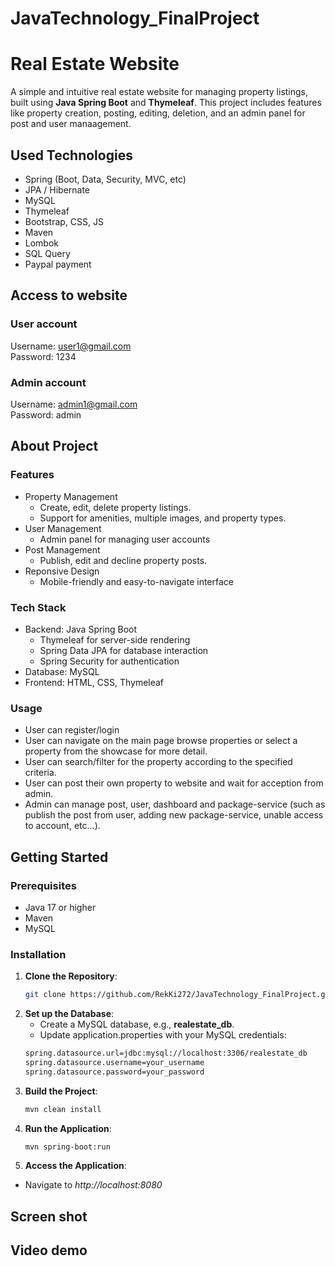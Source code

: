 # JavaTechnology_FinalProject
# Real Estate Website
A simple and intuitive real estate website for managing property listings, built using **Java Spring Boot** and **Thymeleaf**. This project includes features like property creation, posting, editing, deletion, and an admin panel for post and user manaagement.
## Used Technologies
* Spring (Boot, Data, Security, MVC, etc)
* JPA / Hibernate
* MySQL
* Thymeleaf
* Bootstrap, CSS, JS
* Maven
* Lombok
* SQL Query
* Paypal payment

## Access to website
### User account
Username: user1@gmail.com  
Password: 1234  

### Admin account
Username: admin1@gmail.com  
Password: admin

## About Project
### Features
  * Property Management
      * Create, edit, delete property listings.
      * Support for amenities, multiple images, and property types.
  * User Management
      * Admin panel for managing user accounts
  * Post Management
      * Publish, edit and decline property posts.
  * Reponsive Design
      * Mobile-friendly and easy-to-navigate interface
### Tech Stack
  * Backend: Java Spring Boot
      * Thymeleaf for server-side rendering
      * Spring Data JPA for database interaction
      * Spring Security for authentication
  * Database: MySQL
  * Frontend: HTML, CSS, Thymeleaf
### Usage
* User can register/login
* User can navigate on the main page browse properties or select a property from the showcase for more detail.
* User can search/filter for the property according to the specified criteria.
* User can post their own property to website and wait for acception from admin.
* Admin can manage post, user, dashboard and package-service (such as publish the post from user, adding new package-service, unable access to account, etc...).

## Getting Started
### Prerequisites
* Java 17 or higher
* Maven
* MySQL
### Installation
1. **Clone the Repository**:
   ```bash
   git clone https://github.com/RekKi272/JavaTechnology_FinalProject.git
2. **Set up the Database**:
   * Create a MySQL database, e.g., **realestate_db**.
   * Update application.properties with your MySQL credentials:
   ```bash
   spring.datasource.url=jdbc:mysql://localhost:3306/realestate_db
   spring.datasource.username=your_username
   spring.datasource.password=your_password
3. **Build the Project**:
   ```bash
   mvn clean install
4. **Run the Application**:
   ```bash
   mvn spring-boot:run
5. **Access the Application**:
  * Navigate to  *http://localhost:8080*
## Screen shot

## Video demo

